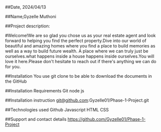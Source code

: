 ##Date, 2024/04/13

##Name,Gyzelle Muthoni

##Project description:


#Welcome!We are so glad you chose us as your real estate agent and look forward to helping you find the perfect property.Dive into our world of beautiful and amazing homes where you find a place to build memories as well as a way to build future wealth. A place where we can truly just be ourselves.what happens inside a house happens inside ourselves.You will love it here.Please don't hesitate to reach out if there's anything we can do for you.

##Installation
You use git clone to be able to download the documents in the GitHub

##Installation Requirements
Git
node js

##Installation instruction
git@github.com:Gyzelle01/Phase-1-Project.git

##Technologies used
Github Javascript HTML CSS 

##Support and contact details
https://github.com/Gyzelle01/Phase-1-Project